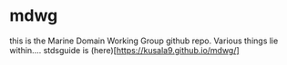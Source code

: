 # mdwg
this is the Marine Domain Working Group github repo. Various things lie within....
stdsguide is (here)[https://kusala9.github.io/mdwg/]
